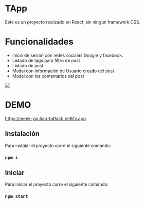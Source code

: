# TApp

Este es un proyecto realizado en React, sin ningún framework CSS.

# Funcionalidades
- Inicio de sesión con redes sociales Google y facebook.
- Listado de tags para filtro de post
- Listado de post
- Modal con información de Usuario creado del post
- Modal con los comentarios del post

 <p align="left">
   <img src="https://img.shields.io/badge/STATUS-EN%20DESAROLLO-green">
</p>

# DEMO
https://meek-youtiao-b41acb.netlify.app

## Instalación
Para instalar el proyecto corre el siguiente comando:

### `npm i`

## Iniciar

Para iniciar el proyecto corre el siguiente comando:

### `npm start`


